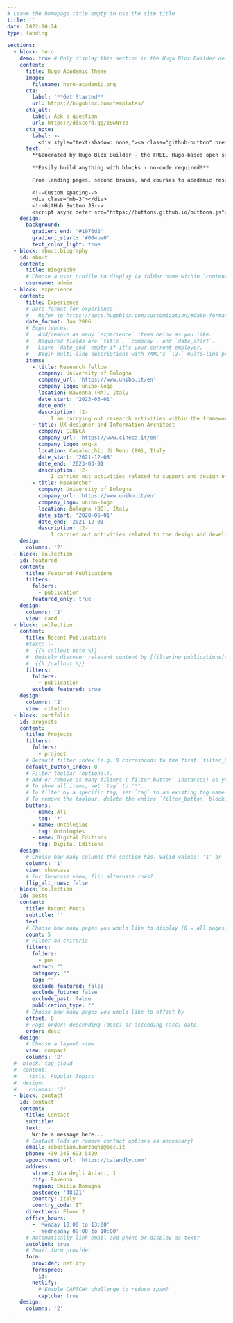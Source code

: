 ```yaml
---
# Leave the homepage title empty to use the site title
title: ''
date: 2022-10-24
type: landing

sections:
  - block: hero
    demo: true # Only display this section in the Hugo Blox Builder demo site
    content:
      title: Hugo Academic Theme
      image:
        filename: hero-academic.png
      cta:
        label: '**Get Started**'
        url: https://hugoblox.com/templates/
      cta_alt:
        label: Ask a question
        url: https://discord.gg/z8wNYzb
      cta_note:
        label: >-
          <div style="text-shadow: none;"><a class="github-button" href="https://github.com/HugoBlox/hugo-blox-builder" data-icon="octicon-star" data-size="large" data-show-count="true" aria-label="Star">Star Hugo Blox Builder</a></div><div style="text-shadow: none;"><a class="github-button" href="https://github.com/HugoBlox/theme-academic-cv" data-icon="octicon-star" data-size="large" data-show-count="true" aria-label="Star">Star the Academic template</a></div>
      text: |-
        **Generated by Hugo Blox Builder - the FREE, Hugo-based open source website builder trusted by 500,000+ sites.**

        **Easily build anything with blocks - no-code required!**

        From landing pages, second brains, and courses to academic resumés, conferences, and tech blogs.

        <!--Custom spacing-->
        <div class="mb-3"></div>
        <!--GitHub Button JS-->
        <script async defer src="https://buttons.github.io/buttons.js"></script>
    design:
      background:
        gradient_end: '#1976d2'
        gradient_start: '#004ba0'
        text_color_light: true
  - block: about.biography
    id: about
    content:
      title: Biography
      # Choose a user profile to display (a folder name within `content/authors/`)
      username: admin
  - block: experience
    content:
      title: Experience
      # Date format for experience
      #   Refer to https://docs.hugoblox.com/customization/#date-format
      date_format: Jan 2006
      # Experiences.
      #   Add/remove as many `experience` items below as you like.
      #   Required fields are `title`, `company`, and `date_start`.
      #   Leave `date_end` empty if it's your current employer.
      #   Begin multi-line descriptions with YAML's `|2-` multi-line prefix.
      items:
        - title: Research fellow
          company: University of Bologna
          company_url: 'https://www.unibo.it/en'
          company_logo: unibo-logo
          location: Ravenna (RA), Italy
          date_start: '2023-03-01'
          date_end: ''
          description: |2-
              I am carrying out research activities within the framework  of the 'CHANGES' project (PE5 of the PNRR), focusing on improving interaction with tangible and intangible cultural heritage objects in museums and art collections through the use of innovative virtual technologies, and developing a common operational language (methodologies, standards, operatinal practices) among the entities involved in various capacities in the processes of restoration, conservation, maintenance, and management of cultural heritage.
        - title: UX designer and Information Architect
          company: CINECA
          company_url: 'https://www.cineca.it/en'
          company_logo: org-x
          location: Casalecchio di Reno (BO), Italy
          date_start: '2021-12-08'
          date_end: '2023-03-01'
          description: |2-
              I carried out activities related to support and design of large and complex portals and websites, for universities and research institutions. In particular, I focused on requirements collection, information architecture, content modelling, wireframing, development support, quality  control, accessibility and usability testing, drafting documentation, client training, and ordinary management of support tickets opened by clients.
        - title: Researcher
          company: University of Bologna
          company_url: 'https://www.unibo.it/en'
          company_logo: unibo-logo
          location: Bologna (BO), Italy
          date_start: '2020-06-01'
          date_end: '2021-12-01'
          description: |2-
              I carried out activities related to the design and development of a digital edition of Aldo Moro's works. In particular, I focused on data modelling, information architecture, data analysis, web development, data wrangling, UX design, project management, drafting documentation, supervision and training.
    design:
      columns: '2'
  - block: collection
    id: featured
    content:
      title: Featured Publications
      filters:
        folders:
          - publication
        featured_only: true
    design:
      columns: '2'
      view: card
  - block: collection
    content:
      title: Recent Publications
      #text: |-
      #  {{% callout note %}}
      #  Quickly discover relevant content by [filtering publications](./publication/).
      #  {{% /callout %}}
      filters:
        folders:
          - publication
        exclude_featured: true
    design:
      columns: '2'
      view: citation
  - block: portfolio
    id: projects
    content:
      title: Projects
      filters:
        folders:
          - project
      # Default filter index (e.g. 0 corresponds to the first `filter_button` instance below).
      default_button_index: 0
      # Filter toolbar (optional).
      # Add or remove as many filters (`filter_button` instances) as you like.
      # To show all items, set `tag` to "*".
      # To filter by a specific tag, set `tag` to an existing tag name.
      # To remove the toolbar, delete the entire `filter_button` block.
      buttons:
        - name: All
          tag: '*'
        - name: Ontologies
          tag: Ontologies
        - name: Digital Editions
          tag: Digital Editions
    design:
      # Choose how many columns the section has. Valid values: '1' or '2'.
      columns: '1'
      view: showcase
      # For Showcase view, flip alternate rows?
      flip_alt_rows: false
  - block: collection
    id: posts
    content:
      title: Recent Posts
      subtitle: ''
      text: ''
      # Choose how many pages you would like to display (0 = all pages)
      count: 5
      # Filter on criteria
      filters:
        folders:
          - post
        author: ""
        category: ""
        tag: ""
        exclude_featured: false
        exclude_future: false
        exclude_past: false
        publication_type: ""
      # Choose how many pages you would like to offset by
      offset: 0
      # Page order: descending (desc) or ascending (asc) date.
      order: desc
    design:
      # Choose a layout view
      view: compact
      columns: '2'
  #- block: tag_cloud
  #  content:
  #    title: Popular Topics
  #  design:
  #    columns: '2'
  - block: contact
    id: contact
    content:
      title: Contact
      subtitle:
      text: |-
        Write a message here...
      # Contact (add or remove contact options as necessary)
      email: sebastian.barzaghi@pec.it
      phone: +39 345 693 5429
      appointment_url: 'https://calendly.com'
      address:
        street: Via degli Ariani, 1
        city: Ravenna
        region: Emilia Romagna
        postcode: '48121'
        country: Italy
        country_code: IT
      directions: Floor 2
      office_hours:
        - 'Monday 10:00 to 13:00'
        - 'Wednesday 09:00 to 10:00'
      # Automatically link email and phone or display as text?
      autolink: true
      # Email form provider
      form:
        provider: netlify
        formspree:
          id:
        netlify:
          # Enable CAPTCHA challenge to reduce spam?
          captcha: true
    design:
      columns: '2'
---
```

